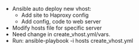 - Ansible auto deploy new vhost:
	+ Add site to Haproxy config
	+ Add config, code to web server 
- Modify hosts file for specific server
- Need change in create_vhost.yml/vars. 
- Run: ansible-playbook -i hosts create_vhost.yml
